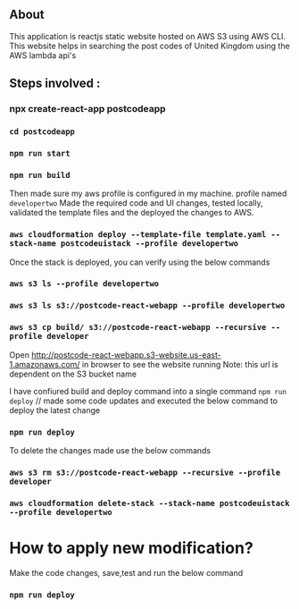 ## About
This application is reactjs static website hosted on AWS S3 using AWS CLI. This website helps in searching the post codes of United Kingdom using the AWS lambda api's 

## Steps involved : 
### npx create-react-app postcodeapp
### `cd postcodeapp`
### `npm run start`
### `npm run build`
Then made sure my aws profile is configured in my machine. profile named `developertwo`
Made the required code and UI changes, tested locally, validated the template files and the deployed the changes to AWS. 

### `aws cloudformation deploy --template-file template.yaml --stack-name postcodeuistack --profile developertwo`

Once the stack is deployed, you can verify using the below commands 

### `aws s3 ls --profile developertwo`
### `aws s3 ls s3://postcode-react-webapp --profile developertwo`
### `aws s3 cp build/ s3://postcode-react-webapp --recursive --profile developer`
 
 Open http://postcode-react-webapp.s3-website.us-east-1.amazonaws.com/ in browser to see the website running
    Note: this url is dependent on the S3 bucket name  

I have confiured build and deploy command into a single command `npm run deploy`
// made some code updates and executed the below command to deploy the latest change
### `npm run deploy`

To delete the changes made use the below commands 
### `aws s3 rm s3://postcode-react-webapp --recursive --profile developer`
### `aws cloudformation delete-stack --stack-name postcodeuistack --profile developertwo`

# How to apply new modification?
Make the code changes, save,test and run the below command
### `npm run deploy`
